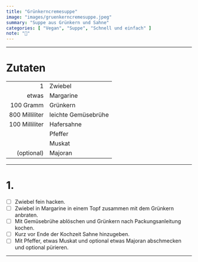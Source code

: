 ```yaml
---
title: "Grünkerncremesuppe"
image: "images/gruenkerncremesuppe.jpeg"
summary: "Suppe aus Grünkern und Sahne"
categories: [ "Vegan", "Suppe", "Schnell und einfach" ]
note: "🚧"
---
```


---

# Zutaten

|                |                     |
|---------------:|:--------------------|
|              1 | Zwiebel             |
|          etwas | Margarine           |
|      100 Gramm | Grünkern            |
| 800 Milliliter | leichte Gemüsebrühe |
| 100 Milliliter | Hafersahne          |
|                | Pfeffer             |
|                | Muskat              |
|     (optional) | Majoran             |

---

# 1.

- [ ] Zwiebel fein hacken.
- [ ] Zwiebel in Margarine in einem Topf zusammen mit dem Grünkern anbraten.
- [ ] Mit Gemüsebrühe ablöschen und Grünkern nach Packungsanleitung kochen.
- [ ] Kurz vor Ende der Kochzeit Sahne hinzugeben.
- [ ] Mit Pfeffer, etwas Muskat und optional etwas Majoran abschmecken und optional pürieren.

---
